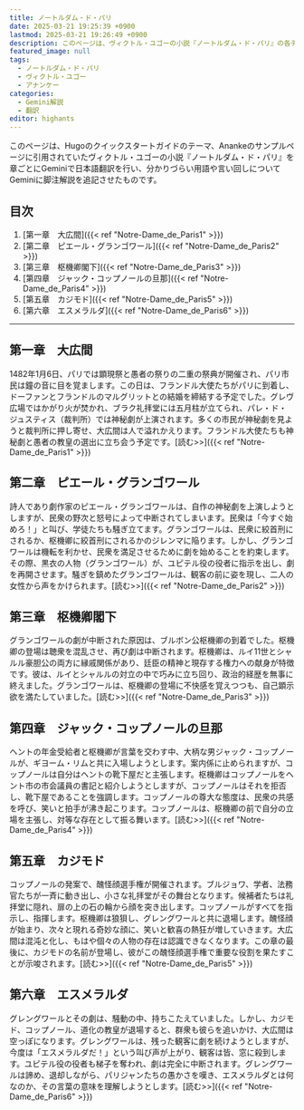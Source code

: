 ```yaml
---
title: ノートルダム・ド・パリ
date: 2025-03-21 19:25:39 +0900
lastmod: 2025-03-21 19:26:49 +0900
description: このページは、ヴィクトル・ユゴーの小説『ノートルダム・ド・パリ』の各チャプターへのリンクと、その内容の要約を提供します。
featured_image: null
tags:
  - ノートルダム・ド・パリ
  - ヴィクトル・ユゴー
  - アナンケー
categories:
  - Gemini解説
  - 翻訳
editor: highants
---
```


このページは、Hugoのクイックスタートガイドのテーマ、Anankeのサンプルページに引用されていたヴィクトル・ユゴーの小説『ノートルダム・ド・パリ』を章ごとにGeminiで日本語翻訳を行い、分かりづらい用語や言い回しについてGeminiに脚注解説を追記させたものです。

## 目次

1. [第一章　大広間]({{< ref "Notre-Dame_de_Paris1" >}})
2. [第二章　ピエール・グランゴワール]({{< ref "Notre-Dame_de_Paris2" >}})
3. [第三章　枢機卿閣下]({{< ref "Notre-Dame_de_Paris3" >}})
4. [第四章　ジャック・コップノールの旦那]({{< ref "Notre-Dame_de_Paris4" >}})
5. [第五章　カジモド]({{< ref "Notre-Dame_de_Paris5" >}})
6. [第六章　エスメラルダ]({{< ref "Notre-Dame_de_Paris6" >}})
<!--more-->
---

## 第一章　大広間

1482年1月6日、パリでは顕現祭と愚者の祭りの二重の祭典が開催され、パリ市民は鐘の音に目を覚まします。この日は、フランドル大使たちがパリに到着し、ドーファンとフランドルのマルグリットとの結婚を締結する予定でした。グレヴ広場ではかがり火が焚かれ、ブラク礼拝堂には五月柱が立てられ、パレ・ド・ジュスティス（裁判所）では神秘劇が上演されます。多くの市民が神秘劇を見ようと裁判所に押し寄せ、大広間は人で溢れかえります。フランドル大使たちも神秘劇と愚者の教皇の選出に立ち会う予定です。[読む>>]({{< ref "Notre-Dame_de_Paris1" >}})

## 第二章　ピエール・グランゴワール

詩人であり劇作家のピエール・グランゴワールは、自作の神秘劇を上演しようとしますが、民衆の野次と怒号によって中断されてしまいます。民衆は「今すぐ始めろ！」と叫び、学徒たちも騒ぎ立てます。グランゴワールは、民衆に絞首刑にされるか、枢機卿に絞首刑にされるかのジレンマに陥ります。しかし、グランゴワールは機転を利かせ、民衆を満足させるために劇を始めることを約束します。その際、黒衣の人物（グランゴワール）が、ユピテル役の役者に指示を出し、劇を再開させます。騒ぎを鎮めたグランゴワールは、観客の前に姿を現し、二人の女性から声をかけられます。[読む>>]({{< ref "Notre-Dame_de_Paris2" >}})

## 第三章　枢機卿閣下

グランゴワールの劇が中断された原因は、ブルボン公枢機卿の到着でした。枢機卿の登場は聴衆を混乱させ、再び劇は中断されます。枢機卿は、ルイ11世とシャルル豪胆公の両方に縁戚関係があり、廷臣の精神と現存する権力への献身が特徴です。彼は、ルイとシャルルの対立の中で巧みに立ち回り、政治的経歴を無事に終えました。グランゴワールは、枢機卿の登場に不快感を覚えつつも、自己顕示欲を満たしていました。[読む>>]({{< ref "Notre-Dame_de_Paris3" >}})

## 第四章　ジャック・コップノールの旦那

ヘントの年金受給者と枢機卿が言葉を交わす中、大柄な男ジャック・コップノールが、ギヨーム・リムと共に入場しようとします。案内係に止められますが、コップノールは自分はヘントの靴下屋だと主張します。枢機卿はコップノールをヘント市の市会議員の書記と紹介しようとしますが、コップノールはそれを拒否し、靴下屋であることを強調します。コップノールの尊大な態度は、民衆の共感を呼び、笑いと拍手が沸き起こります。コップノールは、枢機卿の前で自分の立場を主張し、対等な存在として振る舞います。[読む>>]({{< ref "Notre-Dame_de_Paris4" >}})

## 第五章　カジモド

コップノールの発案で、醜怪顔選手権が開催されます。ブルジョワ、学者、法務官たちが一斉に動き出し、小さな礼拝堂がその舞台となります。候補者たちは礼拝堂に隠れ、扉の上の石の輪から顔を突き出します。コップノールがすべてを指示し、指揮します。枢機卿は狼狽し、グレングワールと共に退場します。醜怪顔が始まり、次々と現れる奇妙な顔に、笑いと歓喜の熱狂が増していきます。大広間は混沌と化し、もはや個々の人物の存在は認識できなくなります。この章の最後に、カジモドの名前が登場し、彼がこの醜怪顔選手権で重要な役割を果たすことが示唆されます。[読む>>]({{< ref "Notre-Dame_de_Paris5" >}})

## 第六章　エスメラルダ

グレングワールとその劇は、騒動の中、持ちこたえていました。しかし、カジモド、コップノール、道化の教皇が退場すると、群衆も彼らを追いかけ、大広間は空っぽになります。グレングワールは、残った観客に劇を続けようとしますが、今度は「エスメラルダだ！」という叫び声が上がり、観客は皆、窓に殺到します。ユピテル役の役者も梯子を奪われ、劇は完全に中断されます。グレングワールは諦め、退却しながら、パリジャンたちの愚かさを嘆き、エスメラルダとは何なのか、その言葉の意味を理解しようとします。[読む>>]({{< ref "Notre-Dame_de_Paris6" >}})

